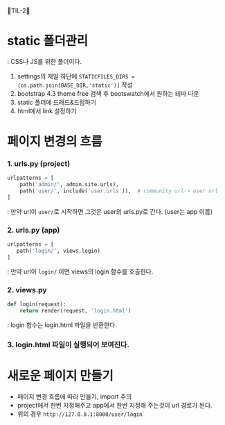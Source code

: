 🐴TIL-2🐴

# static 폴더관리
: CSS나 JS를 위한 폴더이다.
1. settings의 제일 하단에 `STATICFILES_DIRS = [os.path.join(BASE_DIR,'static')]` 작성
2. bootstrap 4.3 theme free 검색 후 bootswatch에서 원하는 테마 다운
3. static 폴더에 드래드&드랍하기
4. html에서 link 설정하기

# 페이지 변경의 흐름
### 1. urls.py (project)
```python
urlpatterns = [
    path('admin/', admin.site.urls),
    path('user/', include('user.urls')),  # community url-> user url
]
```
: 만약 url이 `user/`로 시작하면 그것은 user의 urls.py로 간다.  (user는 app 이름)

### 2. urls.py  (app)
```python
urlpatterns = [
   path('login/', views.login)
]
```
: 만약 url이 `login/` 이면 views의 login 함수를 호출한다.

### 2. views.py
```python
def login(request):
    return render(request, 'login.html')
```
: login 함수는 login.html 파일을 반환한다.

### 3. login.html 파일이 실행되어 보여진다.

# 새로운 페이지 만들기
- 페이지 변경 흐름에 따라 만들기, import 주의
- project에서 한번 지정해주고 app에서 한번 지정해 주는것이 url 경로가 된다.
- 위의 경우 `http://127.0.0.1:8000/user/login`

